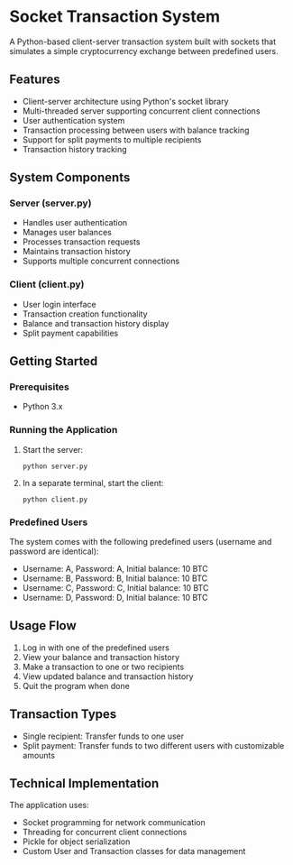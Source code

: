 # Socket Transaction System

A Python-based client-server transaction system built with sockets that simulates a simple cryptocurrency exchange between predefined users.

## Features

- Client-server architecture using Python's socket library
- Multi-threaded server supporting concurrent client connections
- User authentication system
- Transaction processing between users with balance tracking
- Support for split payments to multiple recipients
- Transaction history tracking

## System Components

### Server (server.py)
- Handles user authentication
- Manages user balances
- Processes transaction requests
- Maintains transaction history
- Supports multiple concurrent connections

### Client (client.py)
- User login interface
- Transaction creation functionality
- Balance and transaction history display
- Split payment capabilities

## Getting Started

### Prerequisites
- Python 3.x

### Running the Application

1. Start the server:
   ```
   python server.py
   ```

2. In a separate terminal, start the client:
   ```
   python client.py
   ```

### Predefined Users

The system comes with the following predefined users (username and password are identical):
- Username: A, Password: A, Initial balance: 10 BTC
- Username: B, Password: B, Initial balance: 10 BTC
- Username: C, Password: C, Initial balance: 10 BTC
- Username: D, Password: D, Initial balance: 10 BTC

## Usage Flow

1. Log in with one of the predefined users
2. View your balance and transaction history
3. Make a transaction to one or two recipients
4. View updated balance and transaction history
5. Quit the program when done

## Transaction Types

- Single recipient: Transfer funds to one user
- Split payment: Transfer funds to two different users with customizable amounts

## Technical Implementation

The application uses:
- Socket programming for network communication
- Threading for concurrent client connections
- Pickle for object serialization
- Custom User and Transaction classes for data management
